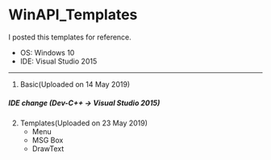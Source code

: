 # WinAPI_Templates
I posted this templates for reference.
* OS: Windows 10
* IDE: Visual Studio 2015

***

1. Basic(Uploaded on 14 May 2019)

##### IDE change (Dev-C++ -> Visual Studio 2015)

2. Templates(Uploaded on 23 May 2019)
    - Menu
    - MSG Box
    - DrawText
